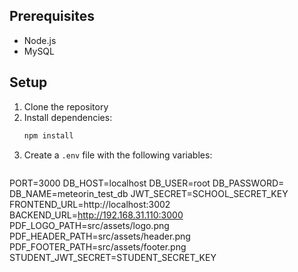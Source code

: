 
## Prerequisites

- Node.js
- MySQL

## Setup

1. Clone the repository
2. Install dependencies:
   ```bash
   npm install
   ```
3. Create a `.env` file with the following variables:
   ```
PORT=3000
DB_HOST=localhost
DB_USER=root
DB_PASSWORD=
DB_NAME=meteorin_test_db
JWT_SECRET=SCHOOL_SECRET_KEY
FRONTEND_URL=http://localhost:3002
BACKEND_URL=http://192.168.31.110:3000
PDF_LOGO_PATH=src/assets/logo.png
PDF_HEADER_PATH=src/assets/header.png
PDF_FOOTER_PATH=src/assets/footer.png
STUDENT_JWT_SECRET=STUDENT_SECRET_KEY
   ```

